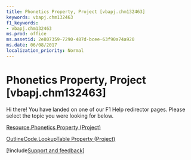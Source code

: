 ```yaml
---
title: Phonetics Property, Project [vbapj.chm132463]
keywords: vbapj.chm132463
f1_keywords:
- vbapj.chm132463
ms.prod: office
ms.assetid: 2e807359-7290-487d-bcee-63f90a74a920
ms.date: 06/08/2017
localization_priority: Normal
---
```



# Phonetics Property, Project [vbapj.chm132463]

Hi there! You have landed on one of our F1 Help redirector pages. Please select the topic you were looking for below.

[Resource.Phonetics Property (Project)](https://msdn.microsoft.com/library/9388a047-6c4a-d97f-9aaf-0d264b36da31%28Office.15%29.aspx)

[OutlineCode.LookupTable Property (Project)](https://msdn.microsoft.com/library/04eedfab-2aff-5836-ec02-5f3a41ab3e77%28Office.15%29.aspx)

[!include[Support and feedback](~/includes/feedback-boilerplate.md)]